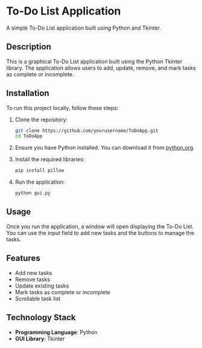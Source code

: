 # To-Do List Application

A simple To-Do List application built using Python and Tkinter.

## Description

This is a graphical To-Do List application built using the Python Tkinter library. The application allows users to add, update, remove, and mark tasks as complete or incomplete.

## Installation

To run this project locally, follow these steps:

1. Clone the repository:
    ```bash
    git clone https://github.com/yourusername/ToDoApp.git
    cd ToDoApp
    ```

2. Ensure you have Python installed. You can download it from [python.org](https://www.python.org/).

3. Install the required libraries:
    ```bash
    pip install pillow
    ```

4. Run the application:
    ```bash
    python gui.py
    ```

## Usage

Once you run the application, a window will open displaying the To-Do List. You can use the input field to add new tasks and the buttons to manage the tasks.

## Features

- Add new tasks
- Remove tasks
- Update existing tasks
- Mark tasks as complete or incomplete
- Scrollable task list

## Technology Stack

- **Programming Language**: Python
- **GUI Library**: Tkinter